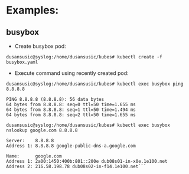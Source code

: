 

# Examples:

## busybox
* Create busybox pod:

``dusansusic@syslog:/home/dusansusic/kubes# kubectl create -f busybox.yaml``

* Execute command using recently created pod:

``dusansusic@syslog:/home/dusansusic/kubes# kubectl exec busybox ping 8.8.8.8``

```
PING 8.8.8.8 (8.8.8.8): 56 data bytes
64 bytes from 8.8.8.8: seq=0 ttl=50 time=1.655 ms
64 bytes from 8.8.8.8: seq=1 ttl=50 time=1.494 ms
64 bytes from 8.8.8.8: seq=2 ttl=50 time=1.655 ms
```

``dusansusic@syslog:/home/dusansusic/kubes# kubectl exec busybox nslookup google.com 8.8.8.8``

```
Server:    8.8.8.8
Address 1: 8.8.8.8 google-public-dns-a.google.com

Name:      google.com
Address 1: 2a00:1450:400b:801::200e dub08s01-in-x0e.1e100.net
Address 2: 216.58.198.78 dub08s02-in-f14.1e100.net```
